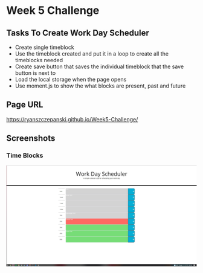 # Week 5 Challenge

## Tasks To Create Work Day Scheduler
 - Create single timeblock
 - Use the timeblock created and put it in a loop to create all the timeblocks needed
 - Create save button that saves the individual timeblock that the save button is next to
 - Load the local storage when the page opens
 - Use moment.js to show the what blocks are present, past and future
 ## Page URL
 https://ryanszczepanski.github.io/Week5-Challenge/

 ## Screenshots
 ### Time Blocks
 ![Time Blocks](./assets/README/TimeBlocks.jpg)
